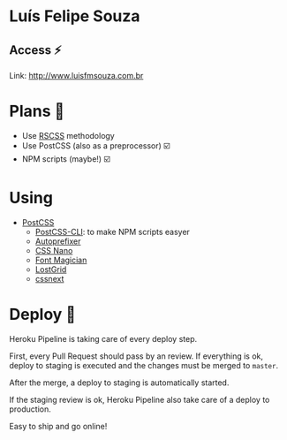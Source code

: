 # Luís Felipe Souza

## Access :zap:

Link: http://www.luisfmsouza.com.br

# Plans :thought_balloon:
- Use [RSCSS](http://willianjusten.com.br/falando-sobre-rscss/) methodology
- Use PostCSS (also as a preprocessor) :ballot_box_with_check:
- NPM scripts (maybe!) :ballot_box_with_check:

# Using
- [PostCSS](https://github.com/postcss/postcss)
  - [PostCSS-CLI](https://github.com/postcss/postcss-cli): to make NPM scripts easyer
  - [Autoprefixer](https://github.com/postcss/autoprefixer)
  - [CSS Nano](https://github.com/ben-eb/cssnano)
  - [Font Magician](https://github.com/jonathantneal/postcss-font-magician)
  - [LostGrid](https://github.com/peterramsing/lost)
  - [cssnext](https://github.com/MoOx/postcss-cssnext)


# Deploy :rocket:

Heroku Pipeline is taking care of every deploy step.

First, every Pull Request should pass by an review. If everything is ok, deploy to staging is executed and the changes must be merged to `master`.

After the merge, a deploy to staging is automatically started.

If the staging review is ok, Heroku Pipeline also take care of a deploy to production.

Easy to ship and go online!
